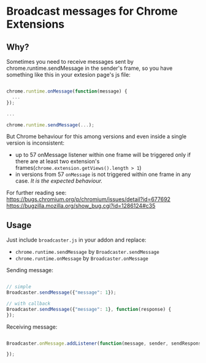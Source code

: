 # Broadcast messages for Chrome Extensions

## Why?

Sometimes you need to receive messages sent by chrome.runtime.sendMessage in the sender's frame, so you have something like this in your extesion page's js file:

```js

chrome.runtime.onMessage(function(message) {
  ...
});

...

chrome.runtime.sendMessage(...);

```

But Chrome behaviour for this among versions and even inside a single version is inconsistent:

- up to 57 onMessage listener within one frame will be triggered only if there are at least two extension's frames(`chrome.extension.getViews().length > 1`)
- in versions from 57 `onMessage` is not triggered within one frame in any case. *It is the expected behaviour.*

For further reading see:
https://bugs.chromium.org/p/chromium/issues/detail?id=677692
https://bugzilla.mozilla.org/show_bug.cgi?id=1286124#c35

## Usage

Just include `broadcaster.js` in your addon and replace:
- `chrome.runtime.sendMessage` by `Broadcaster.sendMessage`
- `chrome.runtime.onMessage` by `Broadcaster.onMessage`

Sending message:

```javascript

// simple
Broadcaster.sendMessage({"message": 1});

// with callback
Broadcaster.sendMessage({"message": 1}, function(response) {
});

```

Receiving message:


```javascript

Broadcaster.onMessage.addListener(function(message, sender, sendResponse) {

});

```